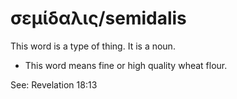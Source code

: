 # σεμίδαλις/semidalis
This word is a type of thing. It is a noun.
* This word means fine or high quality wheat flour.

See: Revelation 18:13
